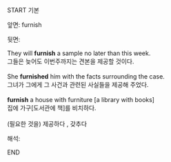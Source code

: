 START
기본

앞면:
furnish


뒷면:
<div><div>They will <strong>furnish</strong> a sample no later than this week. </div><div><div>그들은 늦어도 이번주까지는 견본을 제공할 것이다.</div></div></div><div><br></div><div><div>She <b>furnished</b> him with the facts surrounding the case. </div><div>그녀가 그에게 그 사건과 관련된 사실들을 제공해 주었다.</div></div><div><br></div><div><div><strong>furnish</strong> a house with furniture [a library with books] </div><div><div>집에 가구[도서관에 책]를 비치하다.</div></div></div><div><br></div><div>(필요한 것을) 제공하다 , 갖추다</div>


해석:

END